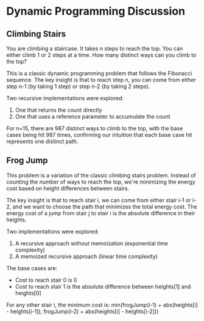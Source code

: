 # Dynamic Programming Discussion

## Climbing Stairs
You are climbing a staircase. It takes n steps to reach the top. You can either climb 1 or 2 steps at a time. How many distinct ways can you climb to the top?

This is a classic dynamic programming problem that follows the Fibonacci sequence. The key insight is that to reach step n, you can come from either step n-1 (by taking 1 step) or step n-2 (by taking 2 steps).

Two recursive implementations were explored:
1. One that returns the count directly
2. One that uses a reference parameter to accumulate the count

For n=15, there are 987 distinct ways to climb to the top, with the base cases being hit 987 times, confirming our intuition that each base case hit represents one distinct path.

## Frog Jump
This problem is a variation of the classic climbing stairs problem. Instead of counting the number of ways to reach the top, we're minimizing the energy cost based on height differences between stairs.

The key insight is that to reach stair i, we can come from either stair i-1 or i-2, and we want to choose the path that minimizes the total energy cost. The energy cost of a jump from stair j to stair i is the absolute difference in their heights.

Two implementations were explored:
1. A recursive approach without memoization (exponential time complexity)
2. A memoized recursive approach (linear time complexity)

The base cases are:
- Cost to reach stair 0 is 0
- Cost to reach stair 1 is the absolute difference between heights[1] and heights[0]

For any other stair i, the minimum cost is:
min(frogJump(i-1) + abs(heights[i] - heights[i-1]), frogJump(i-2) + abs(heights[i] - heights[i-2]))
